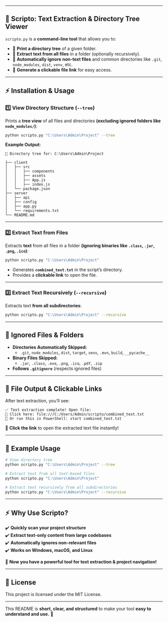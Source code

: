 
---

## 📜 **Scripto: Text Extraction & Directory Tree Viewer**

`scripto.py` is a **command-line tool** that allows you to:
- 📂 **Print a directory tree** of a given folder.
- 📜 **Extract text from all files** in a folder (optionally recursively).
- 🛑 **Automatically ignore non-text files** and common directories like `.git`, `node_modules`, `dist`, `venv`, etc.
- 🔗 **Generate a clickable file link** for easy access.

---

## ⚡ **Installation & Usage**

### **1️⃣ View Directory Structure (`--tree`)**
Prints a **tree view** of all files and directories **(excluding ignored folders like `node_modules/`)**:
```sh
python scripto.py "C:\Users\Admin\Project" --tree
```

**Example Output:**
```
📁 Directory tree for: C:\Users\Admin\Project

├── client
│   ├── src
│   │   ├── components
│   │   ├── assets
│   │   ├── App.js
│   │   ├── index.js
│   └── package.json
├── server
│   ├── api
│   ├── config
│   ├── app.py
│   └── requirements.txt
└── README.md
```

---

### **2️⃣ Extract Text from Files**
Extracts **text** from all files in a folder **(ignoring binaries like `.class`, `.jar`, `.png`, `.ico`)**:
```sh
python scripto.py "C:\Users\Admin\Project"
```
- Generates **`combined_text.txt`** in the script’s directory.
- Provides a **clickable link** to open the file.

---

### **3️⃣ Extract Text Recursively (`--recursive`)**
Extracts text **from all subdirectories**:
```sh
python scripto.py "C:\Users\Admin\Project" --recursive
```

---

## 🛑 **Ignored Files & Folders**
- **Directories Automatically Skipped:**  
  - `.git`, `node_modules`, `dist`, `target`, `venv`, `.mvn`, `build`, `__pycache__`
- **Binary Files Skipped:**  
  - `.jar`, `.class`, `.exe`, `.png`, `.ico`, `.pdf`, `.zip`
- **Follows `.gitignore`** (respects ignored files)

---

## 🔗 **File Output & Clickable Links**
After text extraction, you’ll see:
```
✅ Text extraction complete! Open file:
📂 Click here: file:///C:/Users/Admin/scripto/combined_text.txt
📌 Or run this in PowerShell: start combined_text.txt
```
🚀 **Click the link** to open the extracted text file instantly!

---

## 📌 **Example Usage**
```sh
# View directory tree
python scripto.py "C:\Users\Admin\Project" --tree

# Extract text from all text-based files
python scripto.py "C:\Users\Admin\Project"

# Extract text recursively from all subdirectories
python scripto.py "C:\Users\Admin\Project" --recursive
```

---

## ⚡ **Why Use Scripto?**
✔️ **Quickly scan your project structure**  
✔️ **Extract text-only content from large codebases**  
✔️ **Automatically ignores non-relevant files**  
✔️ **Works on Windows, macOS, and Linux**  

🚀 **Now you have a powerful tool for text extraction & project navigation!**

---

## 📄 **License**
This project is licensed under the MIT License.

---

This README is **short, clear, and structured** to make your tool **easy to understand and use.** 🚀
